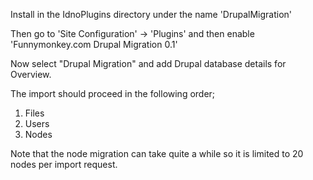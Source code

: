 Install in the IdnoPlugins directory under the name 'DrupalMigration'

Then go to 'Site Configuration' -> 'Plugins' and then enable 'Funnymonkey.com Drupal Migration 0.1'

Now select "Drupal Migration" and add Drupal database details for Overview.

The import should proceed in the following order;

1. Files
2. Users
3. Nodes

Note that the node migration can take quite a while so it is limited to 20 nodes
per import request.

